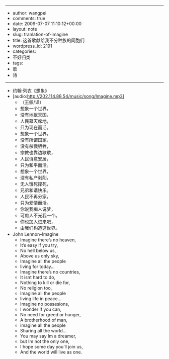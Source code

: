 - --
- author: wangpei
- comments: true
- date: 2009-07-07 11:10:12+00:00
- layout: note
- slug: tranlation-of-imagine
- title: 这首歌献给我不分种族的同胞们
- wordpress_id: 2191
- categories:
- 不好归类
- tags:
- 歌
- 诗
- --
- 约翰·列农《想象》
- [audio:http://202.114.88.54/music/song/Imagine.mp3]
    - （王佩/译）
    - 想象一个世界，
    - 没有地狱天国，
    - 人民幕天席地，
    - 只为现在而活。
    - 想象一个世界，
    - 没有所谓国家，
    - 没有杀戮牺牲，
    - 宗教也靠边歇歇，
    - 人民诗意安居，
    - 只为和平而活。
    - 想象一个世界，
    - 没有私产剥削，
    - 无人饿死撑死，
    - 兄弟和谐快乐。
    - 人民不再分家，
    - 只为爱情而活。
    - 你说我痴人说梦，
    - 可痴人不光我一个。
    - 你也加入进来吧，
    - 由我们构造这世界。
- John Lennon–Imagine　　
    - Imagine there’s no heaven,
    - It’s easy if you try,
    - No hell below us,
    - Above us only sky,
    - Imagine all the people
    - living for today…
    - Imagine there’s no countries,
    - It isnt hard to do,
    - Nothing to kill or die for,
    - No religion too,
    - Imagine all the people
    - living life in peace…
    - Imagine no possesions,
    - I wonder if you can,
    - No need for greed or hunger,
    - A brotherhood of man,
    - imagine all the people
    - Sharing all the world…
    - You may say Im a dreamer,
    - but Im not the only one,
    - I hope some day you’ll join us,
    - And the world will live as one.
